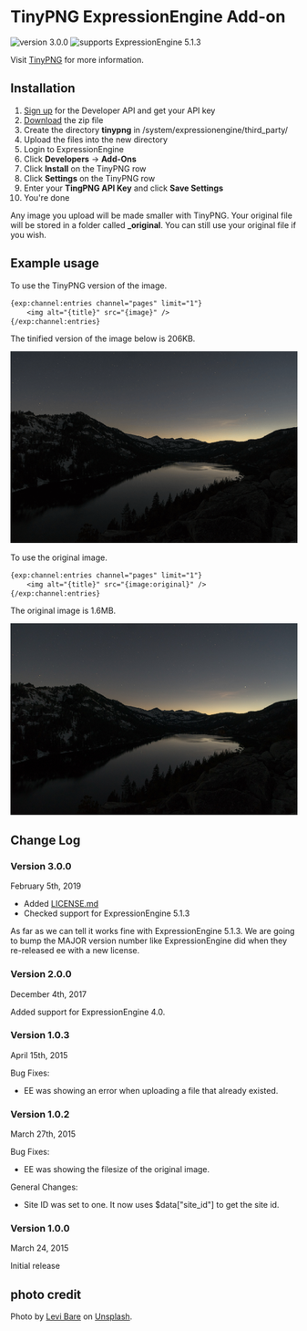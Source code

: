 # TinyPNG ExpressionEngine Add-on

![version 3.0.0](https://img.shields.io/badge/version-3.0.0-blue.svg)
![supports ExpressionEngine 5.1.3](https://img.shields.io/badge/supports-ExpressionEngine%205.1.3-green.svg)

Visit [TinyPNG](https://tinypng.com/) for more information.

## Installation

1. [Sign up](https://tinypng.com/developers) for the Developer API and get your API key
2. [Download](https://github.com/BulldogCreative/tinypng/releases) the zip file
3. Create the directory **tinypng** in /system/expressionengine/third_party/
4. Upload the files into the new directory
5. Login to ExpressionEngine
6. Click **Developers** -> **Add-Ons**
7. Click **Install** on the TinyPNG row
8. Click **Settings** on the TinyPNG row
9. Enter your **TingPNG API Key** and click **Save Settings**
10. You're done

Any image you upload will be made smaller with TinyPNG. Your original file will be stored
in a folder called **_original**. You can still use your original file if you wish.

## Example usage

To use the TinyPNG version of the image.

    {exp:channel:entries channel="pages" limit="1"}
        <img alt="{title}" src="{image}" />
    {/exp:channel:entries}

The tinified version of the image below is 206KB.

![TinyPNG version](samples/after.png)

To use the original image.

    {exp:channel:entries channel="pages" limit="1"}
        <img alt="{title}" src="{image:original}" />
    {/exp:channel:entries}

The original image is 1.6MB.

![Original version](samples/before.png)

## Change Log

### Version 3.0.0

February 5th, 2019

* Added [LICENSE.md](LICENSE.md)
* Checked support for ExpressionEngine 5.1.3

As far as we can tell it works fine with ExpressionEngine 5.1.3. We are going to
bump the MAJOR version number like ExpressionEngine did when they re-released ee
with a new license.

### Version 2.0.0

December 4th, 2017

Added support for ExpressionEngine 4.0.

### Version 1.0.3

April 15th, 2015

Bug Fixes:

* EE was showing an error when uploading a file that already existed.

### Version 1.0.2

March 27th, 2015

Bug Fixes:

* EE was showing the filesize of the original image.

General Changes:

* Site ID was set to one. It now uses $data["site_id"] to get the site id.

### Version 1.0.0

March 24, 2015

Initial release

## photo credit

Photo by [Levi Bare](https://unsplash.com/photos/xCfHL21VpDk?utm_source=unsplash&utm_medium=referral&utm_content=creditCopyText)
on
[Unsplash](https://unsplash.com/?utm_source=unsplash&utm_medium=referral&utm_content=creditCopyText).

